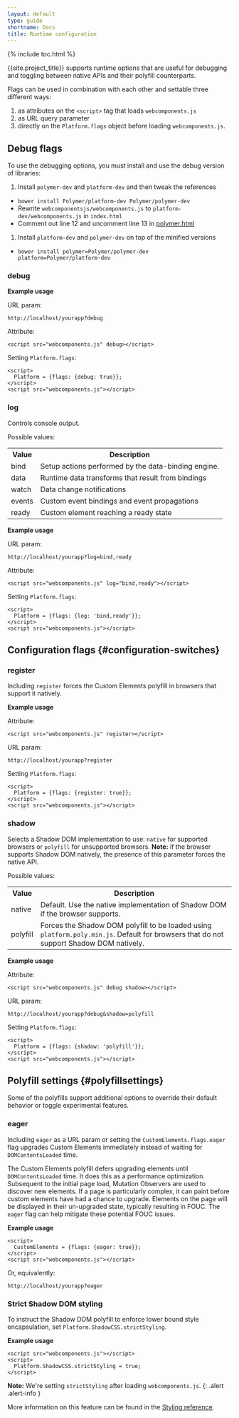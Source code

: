 ```yaml
---
layout: default
type: guide
shortname: Docs
title: Runtime configuration
---
```


{% include toc.html %}

{{site.project_title}} supports runtime options that are useful for debugging
and toggling between native APIs and their polyfill counterparts.

Flags can be used in combination with each other and settable three different ways:

1. as attributes on the `<script>` tag that loads `webcomponents.js`
2. as URL query parameter
3. directly on the `Platform.flags` object before loading `webcomponents.js`.

## Debug flags

To use the debugging options, you must install and use the debug version of libraries:

1. Install `polymer-dev` and `platform-dev` and then tweak the references
  - `bower install Polymer/platform-dev Polymer/polymer-dev`
  - Rewrite `webcomponentsjs/webcomponents.js` to `platform-dev/webcomponents.js` in `index.html`
  - Comment out line 12 and uncomment line 13 in [polymer.html](https://github.com/Polymer/polymer/blob/master/polymer.html)
1. Install `platform-dev` and `polymer-dev` on top of the minified versions
  - `bower install polymer=Polymer/polymer-dev platform=Polymer/platform-dev`

### debug

**Example usage**

URL param:

    http://localhost/yourapp?debug

Attribute:

    <script src="webcomponents.js" debug></script>

Setting `Platform.flags`:

    <script>
      Platform = {flags: {debug: true}};
    </script>
    <script src="webcomponents.js"></script>

### log

Controls console output.

Possible values:

<table class="table">
  <tr>
    <th>Value</th><th>Description</th>
  </tr>
  <tr>
    <td>bind</td><td>Setup actions performed by the data-binding engine.</td>
  </tr>
  <tr>
    <td>data</td><td>Runtime data transforms that result from bindings</td>
  </tr>
  <tr>
    <td>watch</td><td>Data change notifications</td>
  </tr>
  <tr>
    <td>events</td><td>Custom event bindings and event propagations</td>
  </tr>
  <tr>
    <td>ready</td><td>Custom element reaching a ready state</td>
  </tr>
</table>

**Example usage**

URL param:

    http://localhost/yourapp?log=bind,ready

Attribute:

    <script src="webcomponents.js" log="bind,ready"></script>

Setting `Platform.flags`:

    <script>
      Platform = {flags: {log: 'bind,ready'}};
    </script>
    <script src="webcomponents.js"></script>

## Configuration flags {#configuration-switches}

### register

Including `register` forces the Custom Elements polyfill in browsers that support it natively.

**Example usage**

Attribute:

    <script src="webcomponents.js" register></script>

URL param:

    http://localhost/yourapp?register

Setting `Platform.flags`:

    <script>
      Platform = {flags: {register: true}};
    </script>
    <script src="webcomponents.js"></script>

### shadow

Selects a Shadow DOM implementation to use: `native` for supported browsers or `polyfill`
for unsupported browsers. **Note:** if the browser supports Shadow DOM natively, the presence
of this parameter forces the native API.

Possible values:

<table class="table">
  <tr>
    <th>Value</th><th>Description</th>
  </tr>
  <tr>
    <td>native</td><td>Default. Use the native implementation of Shadow DOM if the browser supports.</td>
  </tr>
  <tr>
    <td>polyfill</td><td>Forces the Shadow DOM polyfill to be loaded using <code>platform.poly.min.js</code>. Default for browsers that do not support Shadow DOM natively.</td>
  </tr>
</table>

**Example usage**

Attribute:

    <script src="webcomponents.js" debug shadow></script>

URL param:

    http://localhost/yourapp?debug&shadow=polyfill

Setting `Platform.flags`:

    <script>
      Platform = {flags: {shadow: 'polyfill'}};
    </script>
    <script src="webcomponents.js"></script>

## Polyfill settings {#polyfillsettings}

Some of the polyfills support additional options to override their default behavior
or toggle experimental features.

### eager

Including `eager` as a URL param or setting the `CustomElements.flags.eager` flag
upgrades Custom Elements immediately instead of waiting for `DOMContentsLoaded` time.

The Custom Elements polyfill defers upgrading elements until `DOMContentsLoaded` time. It does this as a performance optimization. Subsequent to the initial page load, Mutation Observers are used to discover new elements. If a page is particularly complex, it can paint before custom elements have
had a chance to upgrade. Elements on the page will be displayed in their un-upgraded state, typically
resulting in FOUC. The `eager` flag can help mitigate these potential FOUC issues.

**Example usage**

    <script>
      CustomElements = {flags: {eager: true}};
    </script>
    <script src="webcomponents.js"></script>

Or, equivalently:

    http://localhost/yourapp?eager

### Strict Shadow DOM styling

To instruct the Shadow DOM polyfill to enforce lower bound style encapsulation,
set `Platform.ShadowCSS.strictStyling`.

**Example usage**

    <script src="webcomponents.js"></script>
    <script>
      Platform.ShadowCSS.strictStyling = true;
    </script>

**Note:** We're setting `strictStyling` after loading `webcomponents.js`.
{: .alert .alert-info }

More information on this feature can be found in the [Styling reference](/docs/polymer/styling.html#strictstyling).

<!--
## eval

When `true`, component scripts are executed with `eval` instead of script tag injection. Default is `false`.

Example:

    <script src="webcomponents.js" eval="true"></script>

  or

    http://localhost/polymer/toolkit-ui/getting_started/?eval

-->
